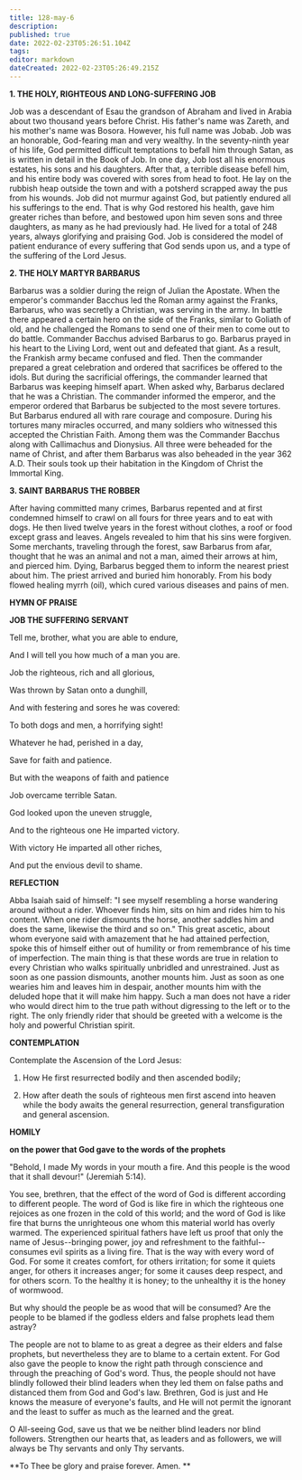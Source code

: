 ```yaml
---
title: 128-may-6
description: 
published: true
date: 2022-02-23T05:26:51.104Z
tags: 
editor: markdown
dateCreated: 2022-02-23T05:26:49.215Z
---
```



**1. THE HOLY, RIGHTEOUS AND LONG-SUFFERING JOB**

Job was a descendant of Esau the grandson of Abraham and lived in Arabia about two thousand years before Christ. His father's name was Zareth, and his mother's name was Bosora. However, his full name was Jobab. Job was an honorable, God-fearing man and very wealthy. In the seventy-ninth year of his life, God permitted difficult temptations to befall him through Satan, as is written in detail in the Book of Job. In one day, Job lost all his enormous estates, his sons and his daughters. After that, a terrible disease befell him, and his entire body was covered with sores from head to foot. He lay on the rubbish heap outside the town and with a potsherd scrapped away the pus from his wounds. Job did not murmur against God, but patiently endured all his sufferings to the end. That is why God restored his health, gave him greater riches than before, and bestowed upon him seven sons and three daughters, as many as he had previously had. He lived for a total of 248 years, always glorifying and praising God. Job is considered the model of patient endurance of every suffering that God sends upon us, and a type of the suffering of the Lord Jesus.

 **2. THE HOLY MARTYR BARBARUS**

Barbarus was a soldier during the reign of Julian the Apostate. When the emperor's commander Bacchus led the Roman army against the Franks, Barbarus, who was secretly a Christian, was serving in the army. In battle there appeared a certain hero on the side of the Franks, similar to Goliath of old, and he challenged the Romans to send one of their men to come out to do battle. Commander Bacchus advised Barbarus to go. Barbarus prayed in his heart to the Living Lord, went out and defeated that giant. As a result, the Frankish army became confused and fled. Then the commander prepared a great celebration and ordered that sacrifices be offered to the idols. But during the sacrificial offerings, the commander learned that Barbarus was keeping himself apart. When asked why, Barbarus declared that he was a Christian. The commander informed the emperor, and the emperor ordered that Barbarus be subjected to the most severe tortures. But Barbarus endured all with rare courage and composure. During his tortures many miracles occurred, and many soldiers who witnessed this accepted the Christian Faith. Among them was the Commander Bacchus along with Callimachus and Dionysius. All three were beheaded for the name of Christ, and after them Barbarus was also beheaded in the year 362 A.D. Their souls took up their habitation in the Kingdom of Christ the Immortal King.

 **3. SAINT BARBARUS THE ROBBER**

After having committed many crimes, Barbarus repented and at first condemned himself to crawl on all fours for three years and to eat with dogs. He then lived twelve years in the forest without clothes, a roof or food except grass and leaves. Angels revealed to him that his sins were forgiven. Some merchants, traveling through the forest, saw Barbarus from afar, thought that he was an animal and not a man, aimed their arrows at him, and pierced him. Dying, Barbarus begged them to inform the nearest priest about him. The priest arrived and buried him honorably. From his body flowed healing myrrh (oil), which cured various diseases and pains of men.



**HYMN OF PRAISE**

**JOB THE SUFFERING SERVANT**

Tell me, brother, what you are able to endure,

And I will tell you how much of a man you are.

Job the righteous, rich and all glorious,

Was thrown by Satan onto a dunghill,

And with festering and sores he was covered:

To both dogs and men, a horrifying sight!

Whatever he had, perished in a day,

Save for faith and patience.

But with the weapons of faith and patience

Job overcame terrible Satan.

God looked upon the uneven struggle,

And to the righteous one He imparted victory.

With victory He imparted all other riches,

And put the envious devil to shame.


**REFLECTION**

Abba Isaiah said of himself: "I see myself resembling a horse wandering around without a rider. Whoever finds him, sits on him and rides him to his content. When one rider dismounts the horse, another saddles him and does the same, likewise the third and so on." This great ascetic, about whom everyone said with amazement that he had attained perfection, spoke this of himself either out of humility or from remembrance of his time of imperfection. The main thing is that these words are true in relation to every Christian who walks spiritually unbridled and unrestrained. Just as soon as one passion dismounts, another mounts him. Just as soon as one wearies him and leaves him in despair, another mounts him with the deluded hope that it will make him happy. Such a man does not have a rider who would direct him to the true path without digressing to the left or to the right. The only friendly rider that should be greeted with a welcome is the holy and powerful Christian spirit.

**CONTEMPLATION**

Contemplate the Ascension of the Lord Jesus:

1.  How He first resurrected bodily and then ascended bodily;

1.  How after death the souls of righteous men first ascend into heaven while the body awaits the general resurrection, general transfiguration and general ascension.



**HOMILY**

**on the power that God gave to the words of the prophets**

"Behold, I made My words in your mouth a fire. And this people is the wood that it shall devour!" (Jeremiah 5:14).

You see, brethren, that the effect of the word of God is different according to different people. The word of God is like fire in which the righteous one rejoices as one frozen in the cold of this world; and the word of God is like fire that burns the unrighteous one whom this material world has overly warmed. The experienced spiritual fathers have left us proof that only the name of Jesus--bringing power, joy and refreshment to the faithful--consumes evil spirits as a living fire. That is the way with every word of God. For some it creates comfort, for others irritation; for some it quiets anger, for others it increases anger; for some it causes deep respect, and for others scorn. To the healthy it is honey; to the unhealthy it is the honey of wormwood.

But why should the people be as wood that will be consumed? Are the people to be blamed if the godless elders and false prophets lead them astray? 

The people are not to blame to as great a degree as their elders and false prophets, but nevertheless they are to blame to a certain extent. For God also gave the people to know the right path through conscience and through the preaching of God's word. Thus, the people should not have blindly followed their blind leaders when they led them on false paths and distanced them from God and God's law. Brethren, God is just and He knows the measure of everyone's faults, and He will not permit the ignorant and the least to suffer as much as the learned and the great.

O All-seeing God, save us that we be neither blind leaders nor blind followers. Strengthen our hearts that, as leaders and as followers, we will always be Thy servants and only Thy servants. 

 **To Thee be glory and praise forever. Amen.
**
